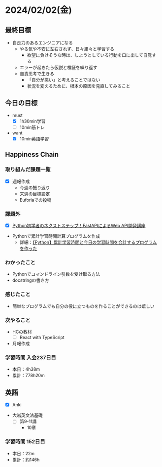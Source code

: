 # 2024/02/02(金)

## 最終目標

- 自走力のあるエンジニアになる
  - やる気や不安に左右されず、日々粛々と学習する
    - 欲望に負けそうな時は、しようとしている行動を口に出して自覚する
  - エラーが起きたら仮説と検証を繰り返す
  - 自責思考で生きる
    - 「自分が悪い」と考えることではない
    - 状況を変えるために、根本の原因を見直してみること

## 今日の目標

- must
  - [x] 1h30min学習
  - [ ] 10min筋トレ
- want
  - [x] 10min英語学習

## Happiness Chain

### 取り組んだ課題一覧

- [x] 週報作成
  - 今週の振り返り
  - 来週の目標設定
  - Euforiaでの投稿

### 課題外

- [x] [Python初学者のネクストステップ！FastAPIによるWeb API開発講座](https://www.udemy.com/course/python-fastapi/)

- Pythonで累計学習時間計算プログラムを作成
  - 詳細：[【Python】累計学習時間と今日の学習時間を合計するプログラムを作った](https://qiita.com/wsigma21/items/5c18df7af9ffcfa2e733)

### わかったこと

- Pythonでコマンドライン引数を受け取る方法
- docstringの書き方

### 感じたこと

- 簡単なプログラムでも自分の役に立つものを作ることができるのは嬉しい

### 次やること

- HCの教材
  - [ ] React with TypeScript

- 月報作成

### 学習時間 入会237日目

- 本日：4h38m
- 累計：778h20m

## 英語

- [x] Anki
- 大岩英文法基礎
  - [ ] 第9-11講
    - 10章

### 学習時間 152日目

- 本日：22m
- 累計：約146h

